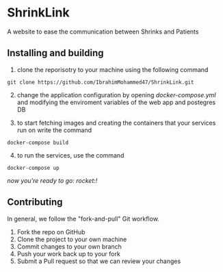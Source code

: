 # ShrinkLink
A website to ease the communication between Shrinks and Patients

## Installing and building

1. clone the reporisotry to your machine using the following command


```
git clone https://github.com/IbrahimMohammed47/ShrinkLink.git
```

2. change the application configuration by opening *docker-compose.yml* and modifying the enviroment variables of the web app and postegres DB

3. to start fetching images and creating the containers that your services run on 
write the command 

```
docker-compose build
```
4. to run the services, use the command

```
docker-compose up
````

*now you're ready to go: rocket:!*

## Contributing

In general, we follow the "fork-and-pull" Git workflow.

1.    Fork the repo on GitHub
2.    Clone the project to your own machine
3.    Commit changes to your own branch
4.    Push your work back up to your fork
5.    Submit a Pull request so that we can review your changes

